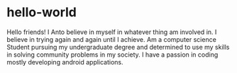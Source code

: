 # hello-world

Hello friends!
I Anto believe in myself in whatever thing am involved in.
I believe in trying again and again until I achieve. Am a computer science 
Student pursuing my undergraduate degree and determined
to use my skills in solving community problems in my society.
I have a passion in coding mostly developing android applications.
